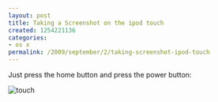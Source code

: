 ```yaml
---
layout: post
title: Taking a Screenshot on the ipod touch
created: 1254221136
categories:
- os x
permalink: /2009/september/2/taking-screenshot-ipod-touch
---
```

Just press the home button and press the power button:

<img alt="touch" src="/images/touch.png" />
